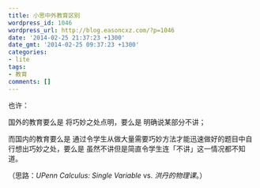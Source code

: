 ```yaml
---
title: 小思中外教育区别
wordpress_id: 1046
wordpress_url: http://blog.easoncxz.com/?p=1046
date: '2014-02-25 21:37:23 +1300'
date_gmt: '2014-02-25 09:37:23 +1300'
categories:
- lite
tags:
- 教育
comments: []
---
```

<p>也许：</p>
<p>国外的教育要么是 将巧妙之处点明，要么是 明确说某部分不讲；</p>
<p>而国内的教育要么是 通过令学生从做大量需要巧妙方法才能迅速做好的题目中自行想出巧妙之处，要么是 虽然不讲但是简直令学生连「不讲」这一情况都不知道。</p>
<p>（思路：<em>UPenn Calculus: Single Variable</em> vs. <em>洪丹的物理课</em>。）</p>
